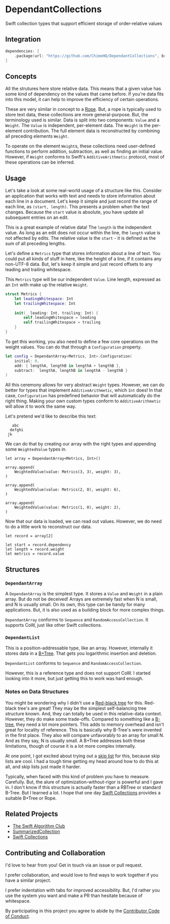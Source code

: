 # DependantCollections
Swift collection types that support efficient storage of order-relative values

## Integration

```swift
dependencies: [
    .package(url: "https://github.com/ChimeHQ/DependantCollections", branch: "main")
]
```

## Concepts

All the strutures here store relative data. This means that a given value has some kind of dependency on the values that came before. If you're data fits into this model, it can help to improve the efficiency of certain operations.

These are very similar in concept to a [Rope](https://en.wikipedia.org/wiki/Rope_(data_structure)). But, a rope is typically used to store text data, these collections are more general-purpose. But, the terminology used is similar. Data is split into two components: `Value` and a `Weight`. The `Value` is independent, per-element data. The `Weight` is the per-element contribution. The full element data is reconstructed by combining all preceding elements `Weight`.

To operate on the element `Weight`s, these collections need user-defined functions to perform addition, subtraction, as well as finding an initial value. However, if `Weight` conforms to Swift's `AdditiveArithmetic` protocol, most of these operations can be inferred.

## Usage

Let's take a look at some real-world usage of a structure like this. Consider an application that works with text and needs to store information about each line in a document. Let's keep it simple and just record the range of each line, as `(start, length)`. This presents a problem when the text changes. Because the `start` value is absolute, you have update all subsequent entries on an edit.

This is a great example of relative data! The `length` is the independent value. As long as an edit does not occur within the line, the `length` value is not affected by edits. The relative value is the `start` - it is defined as the sum of all preceding lengths.

Let's define a `Metrics` type that stores information about a line of text. You could put all kinds of stuff in here, like the height of a line, if it contains any non-UTF-8 data. But, let's keep it simple and just record offsets to any leading and trailing whitespace.

This `Metrics` type will be our independent `Value`. Line length, expressed as an `Int` with make up the relative `Weight`.

```swift
struct Metrics {
    let leadingWhitespace: Int
    let trailingWhitespace: Int
    
    init(_ leading: Int, trailing: Int) {
        self.leadingWhitespace = leading
        self.trailingWhitespace = trailing
    }
}
```

To get this working, you also need to define a few core operations on the weight values. You can do that through a `Configuration` property.

```swift
let config = DependantArray<Metrics, Int>.Configuration(
    initial: 0,
    add: { lengthA, lengthB in lengthA + lengthB },
    subtract:  lengthA, lengthB in lengthA - lengthB }
)
```

All this ceremony allows for very abstract `Weight` types. However, we can do better for types that implement `AdditiveArithmetic`, which `Int` does! In that case, `Configuration` has predefined behavior that will automatically do the right thing. Making your own custom types conform to `AdditiveArithmetic` will allow it to work the same way.

Let's pretend we'd like to describe this text:

```
   abc   
  defghi
 jk
```

We can do that by creating our array with the right types and appending some `WeightedValue` types in.

```
let array = DependantArray<Metrics, Int>()

array.append(
    WeightedValue(value: Metrics(3, 3), weight: 3),
)

array.append(
    WeightedValue(value: Metrics(2, 0), weight: 6),
)

array.append(
    WeightedValue(value: Metrics(1, 0), weight: 2),
)

```

Now that our data is loaded, we can read out values. However, we do need to do a little work to reconstruct our data.

```
let record = array[2]

let start = record.dependency
let length = record.weight
let metrics = record.value
```

## Structures

### `DependantArray`

A `DependantArray` is the simplest type. It stores a `Value` and `Weight` in a plain array. But do not be deceived! Arrays are extremely fast when N is small, and N is usually small. On its own, this type can be handy for many applications. But, it is also used as a building block for more complex things.

`DependantArray` conforms to `Sequence` and `RandomAccessCollection`. It supports CoW, just like other Swift collections.

### `DependantList`

This is a position-addressable type, like an array. However, internally it stores data in a [B+Tree](https://en.wikipedia.org/wiki/B%2B_tree). That gets you logarithmic insertion and deletion.

`DependantList` conforms to `Sequence` and `RandomAccessCollection`.

However, this is a reference type and does not support CoW. I started looking into it more, but just getting this to work was hard enough.

### Notes on Data Structures

You might be wondering why I didn't use a [Red-black tree](https://en.wikipedia.org/wiki/Red–black_tree) for this. Red-black tree's are great! They may be the simplest self-balancing tree structure known. And, they can totally be used in this relative-data context. However, they do make some trade-offs. Compared to something like a [B-tree](https://en.wikipedia.org/wiki/B-tree), they need a lot more pointers. This adds to memory overhead and isn't great for locality of reference. This is basically why B-Tree's were invented in the first place. They also will compare unfavorably to an array for small N. And as they say, N is usually small. A B+Tree addresses both these limitations, though of course it is a lot more complex internally.

At one point, I got excited about trying out a [skip list](https://en.wikipedia.org/wiki/Skip_list) for this, because skip lists are cool. I had a tough time getting my head around how to do this at all, and skip lists just made it harder.

Typically, when faced with this kind of problem you have to measure. Carefully. But, the alure of optimization-without-rigor is powerful and I gave in. I don't know if this structure is actually faster than a RBTree or standard B-Tree. But I learned a lot. I hope that one day [Swift Collections](https://github.com/apple/swift-collections) provides a suitable B+Tree or Rope.

## Related Projects

- [The Swift Algorithm Club](https://github.com/kodecocodes/swift-algorithm-club)
- [SummarizedCollection](https://github.com/jessegrosjean/SummarizedCollection)
- [Swift Collections](https://github.com/apple/swift-collections)

## Contributing and Collaboration

I'd love to hear from you! Get in touch via an issue or pull request.

I prefer collaboration, and would love to find ways to work together if you have a similar project.

I prefer indentation with tabs for improved accessibility. But, I'd rather you use the system you want and make a PR than hesitate because of whitespace.

By participating in this project you agree to abide by the [Contributor Code of Conduct](CODE_OF_CONDUCT.md).
